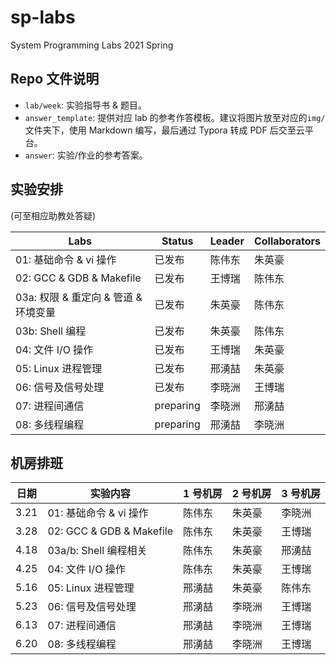 # sp-labs

System Programming Labs 2021 Spring

## Repo 文件说明

- `lab/week`: 实验指导书 & 题目。
- `answer_template`: 提供对应 lab 的参考作答模板。建议将图片放至对应的`img/`文件夹下，使用 Markdown 编写，最后通过 Typora 转成 PDF 后交至云平台。
- `answer`: 实验/作业的参考答案。

## 实验安排

(可至相应助教处答疑)

| Labs                                 | Status    | Leader | Collaborators |
| ------------------------------------ | --------- | ------ | ------------- |
| 01: 基础命令 & vi 操作               | 已发布    | 陈伟东 | 朱英豪        |
| 02: GCC & GDB & Makefile             | 已发布    | 王博瑞 | 陈伟东        |
| 03a: 权限 & 重定向 & 管道 & 环境变量 | 已发布    | 朱英豪 | 陈伟东        |
| 03b: Shell 编程                      | 已发布    | 朱英豪 | 陈伟东        |
| 04: 文件 I/O 操作                    | 已发布    | 王博瑞 | 朱英豪        |
| 05: Linux 进程管理                   | 已发布    | 邢湧喆 | 朱英豪        |
| 06: 信号及信号处理                   | 已发布 | 李晓洲 | 王博瑞        |
| 07: 进程间通信                       | preparing | 李晓洲 | 邢湧喆        |
| 08: 多线程编程                       | preparing | 邢湧喆 | 李晓洲        |

## 机房排班

| 日期 | 实验内容                 | 1 号机房 | 2 号机房 | 3 号机房 |
| ---- | ------------------------ | -------- | -------- | -------- |
| 3.21 | 01: 基础命令 & vi 操作   | 陈伟东   | 朱英豪   | 李晓洲   |
| 3.28 | 02: GCC & GDB & Makefile | 陈伟东   | 朱英豪   | 王博瑞   |
| 4.18 | 03a/b: Shell 编程相关    | 陈伟东   | 朱英豪   | 邢湧喆   |
| 4.25 | 04: 文件 I/O 操作        | 陈伟东   | 朱英豪   | 王博瑞   |
| 5.16 | 05: Linux 进程管理       | 邢湧喆   | 朱英豪   | 陈伟东   |
| 5.23 | 06: 信号及信号处理       | 邢湧喆   | 李晓洲   | 王博瑞   |
| 6.13 | 07: 进程间通信           | 邢湧喆   | 李晓洲   | 王博瑞   |
| 6.20 | 08: 多线程编程           | 邢湧喆   | 李晓洲   | 王博瑞   |
